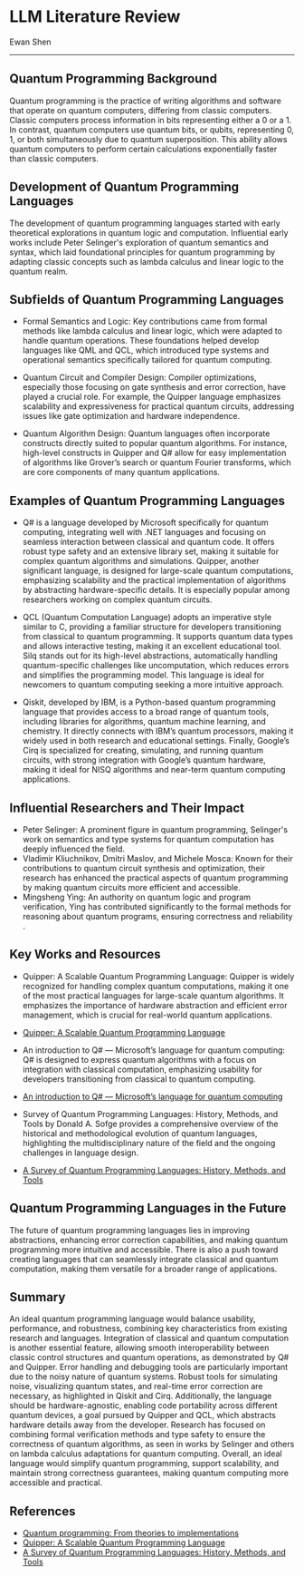 # LLM Literature Review

Ewan Shen

---

## Quantum Programming Background
Quantum programming is the practice of writing algorithms and software that operate on quantum computers, differing from classic computers. Classic computers process information in bits representing either a 0 or a 1. In contrast, quantum computers use quantum bits, or qubits, representing 0, 1, or both simultaneously due to quantum superposition. This ability allows quantum computers to perform certain calculations exponentially faster than classic computers.

## Development of Quantum Programming Languages
The development of quantum programming languages started with early theoretical explorations in quantum logic and computation. Influential early works include Peter Selinger's exploration of quantum semantics and syntax, which laid foundational principles for quantum programming by adapting classic concepts such as lambda calculus and linear logic to the quantum realm.

## Subfields of Quantum Programming Languages
* Formal Semantics and Logic: Key contributions came from formal methods like lambda calculus and linear logic, which were adapted to handle quantum operations. These foundations helped develop languages like QML and QCL, which introduced type systems and operational semantics specifically tailored for quantum computing.

* Quantum Circuit and Compiler Design: Compiler optimizations, especially those focusing on gate synthesis and error correction, have played a crucial role. For example, the Quipper language emphasizes scalability and expressiveness for practical quantum circuits, addressing issues like gate optimization and hardware independence​.

* Quantum Algorithm Design: Quantum languages often incorporate constructs directly suited to popular quantum algorithms. For instance, high-level constructs in Quipper and Q# allow for easy implementation of algorithms like Grover’s search or quantum Fourier transforms, which are core components of many quantum applications.

## Examples of Quantum Programming Languages

* Q# is a language developed by Microsoft specifically for quantum computing, integrating well with .NET languages and focusing on seamless interaction between classical and quantum code. It offers robust type safety and an extensive library set, making it suitable for complex quantum algorithms and simulations. Quipper, another significant language, is designed for large-scale quantum computations, emphasizing scalability and the practical implementation of algorithms by abstracting hardware-specific details. It is especially popular among researchers working on complex quantum circuits.

* QCL (Quantum Computation Language) adopts an imperative style similar to C, providing a familiar structure for developers transitioning from classical to quantum programming. It supports quantum data types and allows interactive testing, making it an excellent educational tool. Silq stands out for its high-level abstractions, automatically handling quantum-specific challenges like uncomputation, which reduces errors and simplifies the programming model. This language is ideal for newcomers to quantum computing seeking a more intuitive approach.

* Qiskit, developed by IBM, is a Python-based quantum programming language that provides access to a broad range of quantum tools, including libraries for algorithms, quantum machine learning, and chemistry. It directly connects with IBM’s quantum processors, making it widely used in both research and educational settings. Finally, Google’s Cirq is specialized for creating, simulating, and running quantum circuits, with strong integration with Google’s quantum hardware, making it ideal for NISQ algorithms and near-term quantum computing applications.

## Influential Researchers and Their Impact
* Peter Selinger: A prominent figure in quantum programming, Selinger's work on semantics and type systems for quantum computation has deeply influenced the field.
* Vladimir Kliuchnikov, Dmitri Maslov, and Michele Mosca: Known for their contributions to quantum circuit synthesis and optimization, their research has enhanced the practical aspects of quantum programming by making quantum circuits more efficient and accessible​.
* Mingsheng Ying: An authority on quantum logic and program verification, Ying has contributed significantly to the formal methods for reasoning about quantum programs, ensuring correctness and reliability​.

## Key Works and Resources
* Quipper: A Scalable Quantum Programming Language: Quipper is widely recognized for handling complex quantum computations, making it one of the most practical languages for large-scale quantum algorithms. It emphasizes the importance of hardware abstraction and efficient error management, which is crucial for real-world quantum applications​.
 * [Quipper: A Scalable Quantum Programming Language](https://ar5iv.labs.arxiv.org/html/1304.3390)

* An introduction to Q# — Microsoft’s language for quantum computing: Q# is designed to express quantum algorithms with a focus on integration with classical computation, emphasizing usability for developers transitioning from classical to quantum computing.
 * [An introduction to Q# — Microsoft’s language for quantum computing](https://medium.com/free-code-camp/an-introduction-to-q-64beaff53a00)

* Survey of Quantum Programming Languages: History, Methods, and Tools by Donald A. Sofge provides a comprehensive overview of the historical and methodological evolution of quantum languages, highlighting the multidisciplinary nature of the field and the ongoing challenges in language design​.
 * [A Survey of Quantum Programming Languages: History, Methods, and Tools](https://arxiv.org/abs/0804.1118)

## Quantum Programming Languages in the Future
The future of quantum programming languages lies in improving abstractions, enhancing error correction capabilities, and making quantum programming more intuitive and accessible. There is also a push toward creating languages that can seamlessly integrate classical and quantum computation, making them versatile for a broader range of applications.

## Summary

An ideal quantum programming language would balance usability, performance, and robustness, combining key characteristics from existing research and languages. Integration of classical and quantum computation is another essential feature, allowing smooth interoperability between classic control structures and quantum operations, as demonstrated by Q# and Quipper. Error handling and debugging tools are particularly important due to the noisy nature of quantum systems. Robust tools for simulating noise, visualizing quantum states, and real-time error correction are necessary, as highlighted in Qiskit and Cirq. Additionally, the language should be hardware-agnostic, enabling code portability across different quantum devices, a goal pursued by Quipper and QCL, which abstracts hardware details away from the developer​. Research has focused on combining formal verification methods and type safety to ensure the correctness of quantum algorithms, as seen in works by Selinger and others on lambda calculus adaptations for quantum computing. Overall, an ideal language would simplify quantum programming, support scalability, and maintain strong correctness guarantees, making quantum computing more accessible and practical.

## References
* [Quantum programming: From theories to implementations](https://link.springer.com/article/10.1007/s11434-012-5147-6)
* [Quipper: A Scalable Quantum Programming Language](https://ar5iv.labs.arxiv.org/html/1304.3390)
* [A Survey of Quantum Programming Languages: History, Methods, and Tools](https://arxiv.org/abs/0804.1118)
